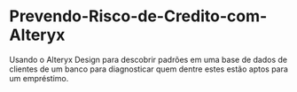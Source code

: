 # Prevendo-Risco-de-Credito-com-Alteryx
Usando o Alteryx Design para descobrir padrões em uma base de dados de clientes de um banco para diagnosticar quem dentre estes estão aptos para um empréstimo.
